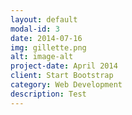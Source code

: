 ```yaml
---
layout: default
modal-id: 3
date: 2014-07-16
img: gillette.png
alt: image-alt
project-date: April 2014
client: Start Bootstrap
category: Web Development
description: Test
---
```

